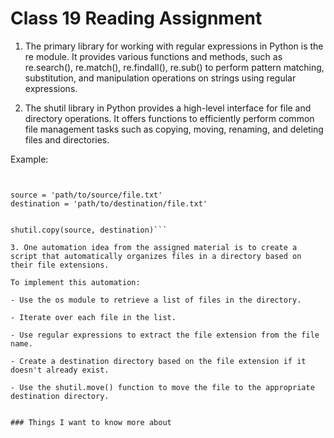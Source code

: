 # Class 19 Reading Assignment

1. The primary library for working with regular expressions in Python is the re module. It provides various functions and methods, such as re.search(), re.match(), re.findall(), re.sub() to perform pattern matching, substitution, and manipulation operations on strings using regular expressions.

2. The shutil library in Python provides a high-level interface for file and directory operations. It offers functions to efficiently perform common file management tasks such as copying, moving, renaming, and deleting files and directories.

Example:

```import shutil


source = 'path/to/source/file.txt'
destination = 'path/to/destination/file.txt'


shutil.copy(source, destination)```

3. One automation idea from the assigned material is to create a script that automatically organizes files in a directory based on their file extensions.

To implement this automation:

- Use the os module to retrieve a list of files in the directory.

- Iterate over each file in the list.

- Use regular expressions to extract the file extension from the file name.

- Create a destination directory based on the file extension if it doesn't already exist.

- Use the shutil.move() function to move the file to the appropriate destination directory.


### Things I want to know more about


